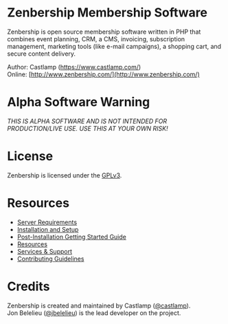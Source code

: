 Zenbership Membership Software
==============================

Zenbership is open source membership software written in PHP that combines event planning, CRM, a CMS, invoicing,
subscription management, marketing tools (like e-mail campaigns), a shopping cart, and secure content delivery.

Author: Castlamp (https://www.castlamp.com/)  
Online: [http://www.zenbership.com/](http://www.zenbership.com/)


Alpha Software Warning
======================

*THIS IS ALPHA SOFTWARE AND IS NOT INTENDED FOR PRODUCTION/LIVE USE.
USE THIS AT YOUR OWN RISK!*


License
=======

Zenbership is licensed under the [GPLv3](http://www.zenbership.com/Legal/License).


Resources
=========

- [Server Requirements](http://documentation.zenbership.com/Home/Server-Requirements)
- [Installation and Setup](http://documentation.zenbership.com/Basics/Installation-and-Setup)
- [Post-Installation Getting Started Guide](http://documentation.zenbership.com/Home/Post-Installation-Recommended-Steps)
- [Resources](http://www.zenbership.com/Resources)
- [Services & Support](http://www.zenbership.com/Services)
- [Contributing Guidelines](http://www.zenbership.com/Resources/Contribute)



Credits
=======

Zenbership is created and maintained by Castlamp ([@castlamp](http://twitter.com/castlamp)).  
Jon Belelieu ([@jbelelieu](http://twitter.com/jbelelieu)) is the lead developer on the project.

